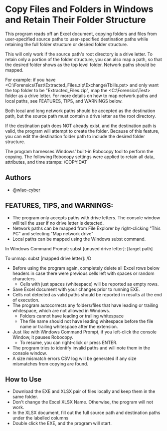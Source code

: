 
# Copy Files and Folders in Windows and Retain Their Folder Structure

This program reads off an Excel document, copying folders and files from user-specified source paths to user-specified destination paths while retaining the full folder structure or desired folder structure.

This will only work if the source path's root directory is a drive letter. To retain only a portion of the folder structure, you can also map a path, so that the desired folder shows as the top level folder. Network paths should be mapped.

For example: if you have <C:\Forensics\Test\Extracted_Files.zip\Exchange\Tbills.pst> and only want the top folder to be "Extracted_Files.zip", map the <C:\Forensics\Test\> folder as a drive letter. For more details on how to map network paths and local paths, see FEATURES, TIPS, and WARNINGS below.

Both local and long network paths should be accepted as the destination path, but the source path must contain a drive letter as the root directory.

If the destination path does NOT already exist, and the destination path is valid, the program will attempt to create the folder. Because of this feature, you can edit the destination folder path to include the desired folder structure.

The program harnesses Windows' built-in Robocopy tool to perform the copying. The following Robocopy settings were applied to retain all data, attributes, and time stamps: 
/COPY:DAT

## Authors

- [@wlao-cyber](https://github.com/wlao-cyber)


## FEATURES, TIPS, and WARNINGS:

- The program only accepts paths with drive letters. The console window will tell the user if no drive letter is detected.
- Network paths can be mapped from File Explorer by right-clicking "This PC" and selecting "Map network drive"
- Local paths can be mapped using the Windows subst command.

In Windows Command Prompt:
subst [unused drive letter]: [target path]
	
To unmap:
subst [mapped drive letter]: /D

- Before using the program again, completely delete all Excel rows below headers in case there were previous cells left with spaces or random characters.
    - Cells with just spaces (whitespace) will be reported as empty rows.
- Save Excel document with your changes prior to running EXE.
- Cells not detected as valid paths should be reported in results at the end of execution.
- The program autocorrects any folders/files that have leading or trailing whitespace, which are not allowed in Windows.
    - Folders cannot have leading or trailing whitespace
    - The file name should not have leading whitespace before the file name or trailing whitespace after the extension.
- Just like with Windows Command Prompt, if you left-click the console Window, it pauses Robocopy.
    - To resume, you can right-click or press ENTER.
- The program tries to identify invalid paths and will note them in the console window.
- A size mismatch errors CSV log will be generated if any size mismatches from copying are found.

## How to Use

- Download the EXE and XLSX pair of files locally and keep them in the same folder.
- Don't change the Excel XLSX Name. Otherwise, the program will not work.
- In the XLSX document, fill out the full source path and destination paths under the labelled columns
- Double click the EXE, and the program will start.
